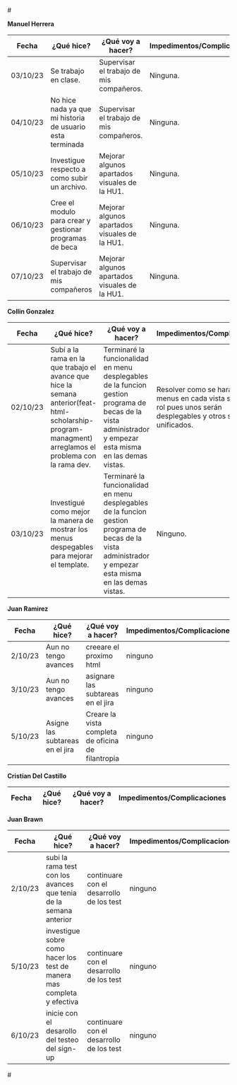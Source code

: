 #<div style="text-align: justify">

**Manuel Herrera**

| Fecha            | ¿Qué hice?          | ¿Qué voy a hacer?     | Impedimentos/Complicaciones                            |
|------------------|----------------------|-----------------------|------------------------|
|    03/10/23      |  Se trabajo en clase.  |    Supervisar el trabajo de mis compañeros.    |    Ninguna.    |
|    04/10/23      |  No hice nada ya que mi historia de usuario esta terminada  |    Supervisar el trabajo de mis compañeros.    |    Ninguna.    |
|    05/10/23      | Investigue respecto a como subir un archivo.  |    Mejorar algunos apartados visuales de la HU1.    |    Ninguna.    |
|    06/10/23      | Cree el modulo para crear y gestionar programas de beca  |    Mejorar algunos apartados visuales de la HU1.    |    Ninguna.    |
|    07/10/23      | Supervisar el trabajo de mis compañeros  |    Mejorar algunos apartados visuales de la HU1.    |    Ninguna.    |



**Collin Gonzalez**

| Fecha            | ¿Qué hice? | ¿Qué voy a hacer? | Impedimentos/Complicaciones |
|------------------|------------|--------------------|-----------------------------|
|    02/10/23      |  Subí a la rama en la que trabajo el avance que hice la semana anterior(feat-html-scholarship-program-managment) arreglamos el problema con la rama dev.  |    Terminaré la funcionalidad en menu desplegables de la funcion gestion programa de becas de la vista administrador y empezar esta misma en las demas vistas.    |    Resolver como se harán los menus en cada vista segun el rol pues unos serán desplegables y otros serán unificados.    |
|    03/10/23      |  Investigué como mejor la manera de mostrar los menus despegables para mejorar el template.  |    Terminaré la funcionalidad en menu desplegables de la funcion gestion programa de becas de la vista administrador y empezar esta misma en las demas vistas.    |    Ninguno.    |

**Juan Ramirez**


| Fecha            | ¿Qué hice? | ¿Qué voy a hacer? | Impedimentos/Complicaciones |
|------------------|------------|--------------------|-----------------------------|
|2/10/23|Aun no tengo avances| creeare el proximo html| ninguno|
|3/10/23|Aun no tengo avances| asignare las subtareas en el jira| ninguno|
|5/10/23|Asigne las subtareas en el jira | Creare la vista completa de oficina de filantropia| ninguno|




**Cristian Del Castillo**

| Fecha            | ¿Qué hice? | ¿Qué voy a hacer? | Impedimentos/Complicaciones |
|------------------|------------|--------------------|-----------------------------|

**Juan Brawn**

| Fecha            | ¿Qué hice? | ¿Qué voy a hacer? | Impedimentos/Complicaciones |
|------------------|------------|--------------------|-----------------------------|
|2/10/23|subi la rama test con los avances que tenia de la semana anterior|continuare con el desarrollo de los test|ninguno|
|5/10/23|investigue sobre como hacer los test de manera mas completa y efectiva|continuare con el desarrollo de los test|ninguno|
|6/10/23|inicie con el desarollo del testeo del sign-up|continuare con el desarrollo de los test|ninguno|

#<div/>
